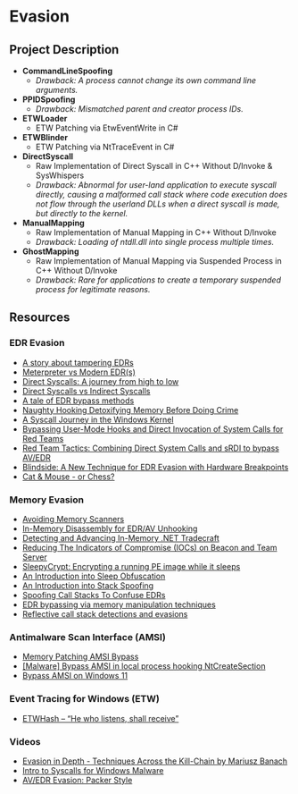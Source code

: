 # Evasion

## Project Description

- **CommandLineSpoofing**
  - *Drawback: A process cannot change its own command line arguments.*
- **PPIDSpoofing**
  - *Drawback: Mismatched parent and creator process IDs.*
- **ETWLoader**
  - ETW Patching via EtwEventWrite in C#
- **ETWBlinder**
  - ETW Patching via NtTraceEvent in C#
- **DirectSyscall**
  - Raw Implementation of Direct Syscall in C++ Without D/Invoke & SysWhispers
  - *Drawback: Abnormal for user-land application to execute syscall directly, causing a malformed call stack where code execution does not flow through the userland DLLs when a direct syscall is made, but directly to the kernel.*
- **ManualMapping**
  - Raw Implementation of Manual Mapping in C++ Without D/Invoke
  - *Drawback: Loading of ntdll.dll into single process multiple times.*
- **GhostMapping**
  - Raw Implementation of Manual Mapping via Suspended Process in C++ Without D/Invoke
  - *Drawback: Rare for applications to create a temporary suspended process for legitimate reasons.*

## Resources

### EDR Evasion
- [A story about tampering EDRs](https://redops.at/en/blog/a-story-about-tampering-edrs)
- [Meterpreter vs Modern EDR(s)](https://redops.at/en/blog/meterpreter-vs-modern-edrs-in-2023)
- [Direct Syscalls: A journey from high to low](https://redops.at/en/blog/direct-syscalls-a-journey-from-high-to-low)
- [Direct Syscalls vs Indirect Syscalls](https://redops.at/en/blog/direct-syscalls-vs-indirect-syscalls)
- [A tale of EDR bypass methods](https://s3cur3th1ssh1t.github.io/A-tale-of-EDR-bypass-methods/)
- [Naughty Hooking Detoxifying Memory Before Doing Crime](https://dazzyddos.github.io/posts/Naughty_Hooking_Detoxifying_Memory/#inside-the-hook-manipulating-functions-the-cool-way)
- [A Syscall Journey in the Windows Kernel](https://alice.climent-pommeret.red/posts/a-syscall-journey-in-the-windows-kernel/)
- [Bypassing User-Mode Hooks and Direct Invocation of System Calls for Red Teams](https://www.mdsec.co.uk/2020/12/bypassing-user-mode-hooks-and-direct-invocation-of-system-calls-for-red-teams/)
- [Red Team Tactics: Combining Direct System Calls and sRDI to bypass AV/EDR](https://outflank.nl/blog/2019/06/19/red-team-tactics-combining-direct-system-calls-and-srdi-to-bypass-av-edr/)
- [Blindside: A New Technique for EDR Evasion with Hardware Breakpoints](https://cymulate.com/blog/blindside-a-new-technique-for-edr-evasion-with-hardware-breakpoints)
- [Cat & Mouse - or Chess?](https://s3cur3th1ssh1t.github.io/Cat_Mouse_or_Chess/)

### Memory Evasion
- [Avoiding Memory Scanners](https://www.blackhillsinfosec.com/avoiding-memory-scanners/)
- [In-Memory Disassembly for EDR/AV Unhooking](https://signal-labs.com/analysis-of-edr-hooks-bypasses-amp-our-rust-sample/)
- [Detecting and Advancing In-Memory .NET Tradecraft](https://www.mdsec.co.uk/2020/06/detecting-and-advancing-in-memory-net-tradecraft/)
- [Reducing The Indicators of Compromise (IOCs) on Beacon and Team Server](https://perspectiverisk.com/reducing-the-indicators-of-compromise-iocs-on-beacon-and-team-server/)
- [SleepyCrypt: Encrypting a running PE image while it sleeps](https://www.solomonsklash.io/SleepyCrypt-shellcode-to-encrypt-a-running-image.html)
- [An Introduction into Sleep Obfuscation](https://dtsec.us/2023-04-24-Sleep/)
- [An Introduction into Stack Spoofing](https://dtsec.us/2023-09-15-StackSpoofin/)
- [Spoofing Call Stacks To Confuse EDRs](https://labs.withsecure.com/publications/spoofing-call-stacks-to-confuse-edrs)
- [EDR bypassing via memory manipulation techniques](https://labs.withsecure.com/publications/edr-bypassing-via-memory-manipulation-techniques)
- [Reflective call stack detections and evasions](https://securityintelligence.com/x-force/reflective-call-stack-detections-evasions/)

### Antimalware Scan Interface (AMSI)
- [Memory Patching AMSI Bypass ](https://rastamouse.me/memory-patching-amsi-bypass/)
- [[Malware] Bypass AMSI in local process hooking NtCreateSection](https://waawaa.github.io/es/amsi_bypass-hooking-NtCreateSection/)
- [Bypass AMSI on Windows 11](https://gustavshen.medium.com/bypass-amsi-on-windows-11-75d231b2cac6)

### Event Tracing for Windows (ETW)
- [ETWHash – “He who listens, shall receive”](https://labs.nettitude.com/blog/etwhash-he-who-listens-shall-receive/)

### Videos
- [Evasion in Depth - Techniques Across the Kill-Chain by Mariusz Banach](https://youtu.be/IbA7Ung39o4)
- [Intro to Syscalls for Windows Malware](https://youtu.be/elA_eiqWefw)
- [AV/EDR Evasion: Packer Style](https://youtu.be/Q2vazB6SYfg)
